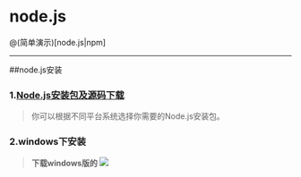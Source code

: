 # node.js
@(简单演示)[node.js|npm]

------

##node.js安装

### 1.[Node.js安装包及源码下载](https://nodejs.org/en/download/)

> 你可以根据不同平台系统选择你需要的Node.js安装包。

### 2.windows下安装

> **下载windows版的**
> ![](http://www.runoob.com/wp-content/uploads/2014/03/download-page.jpg)